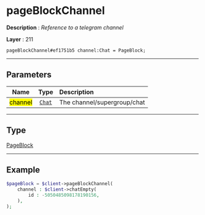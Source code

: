 # pageBlockChannel

**Description** : *Reference to a telegram channel*

**Layer** : 211

```tl
pageBlockChannel#ef1751b5 channel:Chat = PageBlock;
```

---

## Parameters

| Name | Type | Description |
| :---: | :---: | :--- |
| <mark>channel</mark> | [`Chat`](type/Chat) | The channel/supergroup/chat |

---

## Type

[PageBlock](type/PageBlock)

---

## Example

```php
$pageBlock = $client->pageBlockChannel(
	channel : $client->chatEmpty(
		id : -5050485098178190156,
	),
);
```